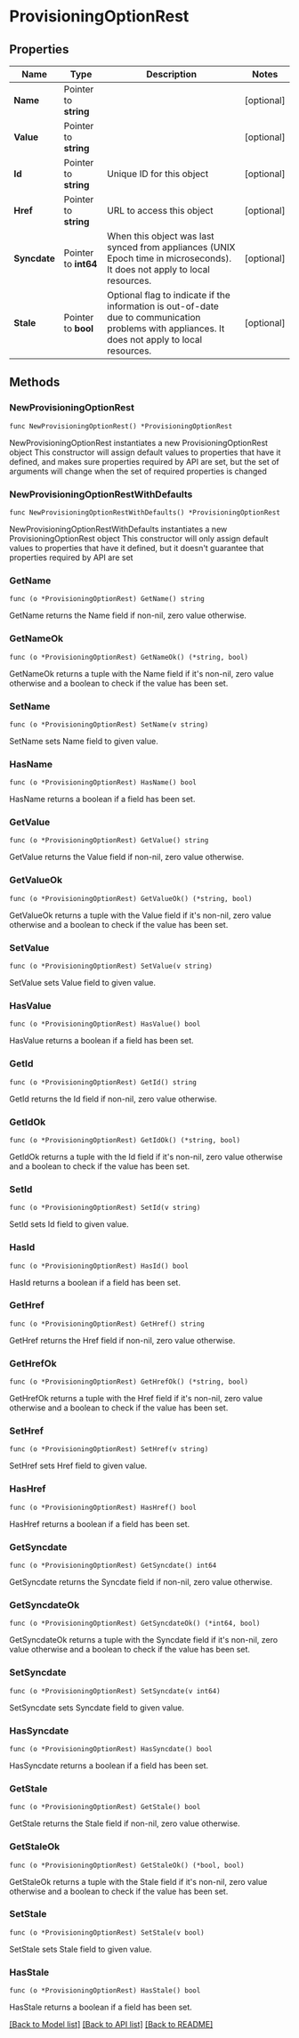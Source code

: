 # ProvisioningOptionRest

## Properties

Name | Type | Description | Notes
------------ | ------------- | ------------- | -------------
**Name** | Pointer to **string** |  | [optional] 
**Value** | Pointer to **string** |  | [optional] 
**Id** | Pointer to **string** | Unique ID for this object | [optional] 
**Href** | Pointer to **string** | URL to access this object | [optional] 
**Syncdate** | Pointer to **int64** | When this object was last synced from appliances (UNIX Epoch time in microseconds). It does not apply to local resources. | [optional] 
**Stale** | Pointer to **bool** | Optional flag to indicate if the information is out-of-date due to communication problems with appliances. It does not apply to local resources. | [optional] 

## Methods

### NewProvisioningOptionRest

`func NewProvisioningOptionRest() *ProvisioningOptionRest`

NewProvisioningOptionRest instantiates a new ProvisioningOptionRest object
This constructor will assign default values to properties that have it defined,
and makes sure properties required by API are set, but the set of arguments
will change when the set of required properties is changed

### NewProvisioningOptionRestWithDefaults

`func NewProvisioningOptionRestWithDefaults() *ProvisioningOptionRest`

NewProvisioningOptionRestWithDefaults instantiates a new ProvisioningOptionRest object
This constructor will only assign default values to properties that have it defined,
but it doesn't guarantee that properties required by API are set

### GetName

`func (o *ProvisioningOptionRest) GetName() string`

GetName returns the Name field if non-nil, zero value otherwise.

### GetNameOk

`func (o *ProvisioningOptionRest) GetNameOk() (*string, bool)`

GetNameOk returns a tuple with the Name field if it's non-nil, zero value otherwise
and a boolean to check if the value has been set.

### SetName

`func (o *ProvisioningOptionRest) SetName(v string)`

SetName sets Name field to given value.

### HasName

`func (o *ProvisioningOptionRest) HasName() bool`

HasName returns a boolean if a field has been set.

### GetValue

`func (o *ProvisioningOptionRest) GetValue() string`

GetValue returns the Value field if non-nil, zero value otherwise.

### GetValueOk

`func (o *ProvisioningOptionRest) GetValueOk() (*string, bool)`

GetValueOk returns a tuple with the Value field if it's non-nil, zero value otherwise
and a boolean to check if the value has been set.

### SetValue

`func (o *ProvisioningOptionRest) SetValue(v string)`

SetValue sets Value field to given value.

### HasValue

`func (o *ProvisioningOptionRest) HasValue() bool`

HasValue returns a boolean if a field has been set.

### GetId

`func (o *ProvisioningOptionRest) GetId() string`

GetId returns the Id field if non-nil, zero value otherwise.

### GetIdOk

`func (o *ProvisioningOptionRest) GetIdOk() (*string, bool)`

GetIdOk returns a tuple with the Id field if it's non-nil, zero value otherwise
and a boolean to check if the value has been set.

### SetId

`func (o *ProvisioningOptionRest) SetId(v string)`

SetId sets Id field to given value.

### HasId

`func (o *ProvisioningOptionRest) HasId() bool`

HasId returns a boolean if a field has been set.

### GetHref

`func (o *ProvisioningOptionRest) GetHref() string`

GetHref returns the Href field if non-nil, zero value otherwise.

### GetHrefOk

`func (o *ProvisioningOptionRest) GetHrefOk() (*string, bool)`

GetHrefOk returns a tuple with the Href field if it's non-nil, zero value otherwise
and a boolean to check if the value has been set.

### SetHref

`func (o *ProvisioningOptionRest) SetHref(v string)`

SetHref sets Href field to given value.

### HasHref

`func (o *ProvisioningOptionRest) HasHref() bool`

HasHref returns a boolean if a field has been set.

### GetSyncdate

`func (o *ProvisioningOptionRest) GetSyncdate() int64`

GetSyncdate returns the Syncdate field if non-nil, zero value otherwise.

### GetSyncdateOk

`func (o *ProvisioningOptionRest) GetSyncdateOk() (*int64, bool)`

GetSyncdateOk returns a tuple with the Syncdate field if it's non-nil, zero value otherwise
and a boolean to check if the value has been set.

### SetSyncdate

`func (o *ProvisioningOptionRest) SetSyncdate(v int64)`

SetSyncdate sets Syncdate field to given value.

### HasSyncdate

`func (o *ProvisioningOptionRest) HasSyncdate() bool`

HasSyncdate returns a boolean if a field has been set.

### GetStale

`func (o *ProvisioningOptionRest) GetStale() bool`

GetStale returns the Stale field if non-nil, zero value otherwise.

### GetStaleOk

`func (o *ProvisioningOptionRest) GetStaleOk() (*bool, bool)`

GetStaleOk returns a tuple with the Stale field if it's non-nil, zero value otherwise
and a boolean to check if the value has been set.

### SetStale

`func (o *ProvisioningOptionRest) SetStale(v bool)`

SetStale sets Stale field to given value.

### HasStale

`func (o *ProvisioningOptionRest) HasStale() bool`

HasStale returns a boolean if a field has been set.


[[Back to Model list]](../README.md#documentation-for-models) [[Back to API list]](../README.md#documentation-for-api-endpoints) [[Back to README]](../README.md)


